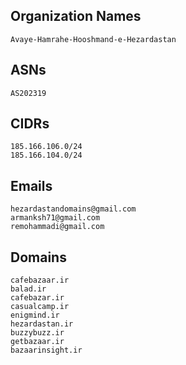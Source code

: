 ## Organization Names
```
Avaye-Hamrahe-Hooshmand-e-Hezardastan
```

## ASNs
```
AS202319
```

## CIDRs
```
185.166.106.0/24
185.166.104.0/24
```

## Emails
```
hezardastandomains@gmail.com
armanksh71@gmail.com
remohammadi@gmail.com
```	

## Domains
```
cafebazaar.ir
balad.ir
cafebazar.ir
casualcamp.ir
enigmind.ir
hezardastan.ir
buzzybuzz.ir
getbazaar.ir
bazaarinsight.ir
```
